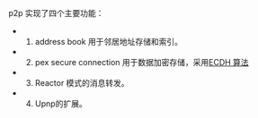 p2p 实现了四个主要功能：
* 1. address book 用于邻居地址存储和索引。
* 2. pex secure connection 用于数据加密存储，采用[ECDH 算法](https://zh.wikipedia.org/wiki/%E8%BF%AA%E8%8F%B2-%E8%B5%AB%E7%88%BE%E6%9B%BC%E5%AF%86%E9%91%B0%E4%BA%A4%E6%8F%9B)
* 3. Reactor 模式的消息转发。
* 4. Upnp的扩展。
